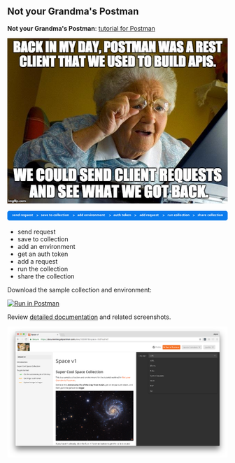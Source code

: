 ## Not your Grandma's Postman

**Not your Grandma's Postman**: [tutorial for Postman](https://medium.com/@joycelin.codes/not-your-grandmas-postman-1b86b3df6fe3)

[![grandma meme](https://github.com/loopDelicious/spacev1/blob/master/img/1prz87.jpg)](https://github.com/loopDelicious/spacev1/blob/master/img/1prz87.jpg)

[![sample workflow](https://github.com/loopDelicious/spacev1/blob/master/img/0-8NhhkHaciKNH8hLO.png)](https://github.com/loopDelicious/spacev1/blob/master/img/0-8NhhkHaciKNH8hLO.png)

* send request
* save to collection
* add an environment
* get an auth token
* add a request
* run the collection
* share the collection

Download the sample collection and environment:

[![Run in Postman](https://run.pstmn.io/button.svg)](https://app.getpostman.com/run-collection/31e691a7aee0b6843d45#?env%5Bspacev1.template%5D=W3siZW5hYmxlZCI6dHJ1ZSwia2V5IjoiaW1ndXJDbGllbnRJZCIsInZhbHVlIjoicGFzdGUteW91ci1vd24taW1ndXItY2xpZW50SWQtaGVyZSIsInR5cGUiOiJ0ZXh0In0seyJlbmFibGVkIjp0cnVlLCJrZXkiOiJpbWd1ckNsaWVudFNlY3JldCIsInZhbHVlIjoicGFzdGUteW91ci1vd24taW1ndXItY2xpZW50U2VjcmV0LWhlcmUiLCJ0eXBlIjoidGV4dCJ9LHsiZW5hYmxlZCI6dHJ1ZSwia2V5IjoiaW1ndXJSZWZyZXNoVG9rZW4iLCJ2YWx1ZSI6ImdlbmVyYXRlLWFuZC1wYXN0ZS1pbWd1ci1yZWZyZXNoVG9rZW4iLCJ0eXBlIjoidGV4dCJ9XQ==)

Review [detailed documentation](https://documenter.getpostman.com/view/1559979/space-v1/6YwzFwT) and related screenshots.

[![docs screenshot](https://github.com/loopDelicious/spacev1/blob/master/img/documentationSpace.png)](https://github.com/loopDelicious/spacev1/blob/master/img/documentationSpace.png)
